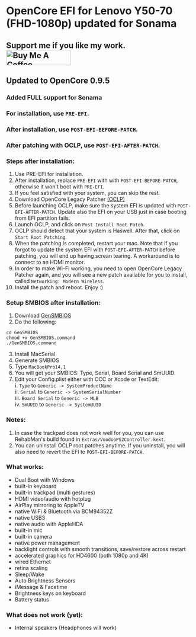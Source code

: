 # OpenCore EFI for Lenovo Y50-70 (FHD-1080p) updated for Sonama

<h2>Support me if you like my work.<br><a href="https://www.buymeacoffee.com/GeekyCoder7" target="_blank"><img src="https://cdn.buymeacoffee.com/buttons/default-orange.png" alt="Buy Me A Coffee" height="41" width="174"></a></h2>

## Updated to OpenCore 0.9.5

### Added FULL support for Sonama

### For installation, use `PRE-EFI`.

### After installation, use `POST-EFI-BEFORE-PATCH`.

### After patching with OCLP, use `POST-EFI-AFTER-PATCH`.

### Steps after installation:

1. Use PRE-EFI for installation.
2. After installation, replace `PRE-EFI` with with `POST-EFI-BEFORE-PATCH`, otherwise it won't boot with `PRE-EFI`.
2. If you feel satisfied with your system, you can skip the rest.
3. Download OpenCore Legacy Patcher [(OCLP)](https://github.com/dortania/OpenCore-Legacy-Patcher/releases)
4. Before launching OCLP, make sure the system EFI is updated with `POST-EFI-AFTER-PATCH`. Update also the EFI on your USB just in case booting from EFI partition fails.
5. Launch OCLP, and click on `Post Install Root Patch`.
6. OCLP should detect that your system is Haswell. After that, click on `Start Root Patching`.
7. When the patching is completed, restart your mac.
   Note that if you forgot to update the system EFI with `POST-EFI-AFTER-PATCH` before patching, you will end up having screan tearing. A workaround is to connect to an HDMI monitor.
8. In order to make Wi-Fi working, you need to open OpenCore Legacy Patcher again, and you will see a new patch available for you to install, called `Networking: Modern Wireless`.
9. Install the patch and reboot. Enjoy :)


### Setup SMBIOS after installation:

1. Download [GenSMBIOS](https://github.com/corpnewt/GenSMBIOS)
2. Do the following:

```
cd GenSMBIOS
chmod +x GenSMBIOS.command
./GenSMBIOS.command
```

3. Install MacSerial
4. Generate SMBIOS
5. Type `MacBookPro14,1`
6. You will get your SMBIOS: Type, Serial, Board Serial and SmUUID.
7. Edit your Config.plist either with OCC or Xcode or TextEdit: <br>
   i. `Type` to `Generic -> SystemProductName` <br>
   ii. `Serial` to `Generic -> SystemSerialNumber` <br>
   iii. `Board Serial` to `Generic -> MLB` <br>
   iv. `SmUUID` to `Generic -> SystemUUID` <br>

### Notes:

1. In case the trackpad does not work well for you, you can use RehabMan's build found in `Extras/VoodooPS2Controller.kext`.
2. You can uninstall OCLP root patches anytime. If you uninstall, you will also need to revert the EFI to `POST-EFI-BEFORE-PATCH`.

### What works:

- Dual Boot with Windows
- built-in keyboard
- built-in trackpad (multi gestures)
- HDMI video/audio with hotplug
- AirPlay mirroring to AppleTV
- native WiFi & Bluetooth via BCM94352Z
- native USB3
- native audio with AppleHDA
- built-in mic
- built-in camera
- native power management
- backlight controls with smooth transitions, save/restore across restart
- accelerated graphics for HD4600 (both 1080p and 4K)
- wired Ethernet
- retina scaling
- Sleep/Wake
- Auto Brightness Sensors
- iMessage & Facetime
- Brightness keys on keyboard
- Battery status

### What does not work (yet):

- Internal speakers (Headphones will work)
